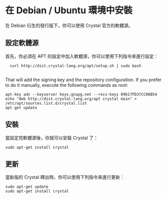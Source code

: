 # 在 Debian / Ubuntu 環境中安裝

在 Debian 衍生的發行版下，你可以使用 Crystal 官方的軟體源。

## 設定軟體源

首先，你必須在 APT 的設定中加入軟體源，你可以使用下列指令來進行設定：

```
  curl http://dist.crystal-lang.org/apt/setup.sh | sudo bash
  
```

That will add the signing key and the repository configuration. If you prefer to do it manually, execute the following commands as *root*:

```
apt-key adv --keyserver keys.gnupg.net --recv-keys 09617FD37CC06B54
echo "deb http://dist.crystal-lang.org/apt crystal main" > /etc/apt/sources.list.d/crystal.list
apt-get update
```

## 安裝

當設定完軟體源後，你就可以安裝 Crystal 了：

```
sudo apt-get install crystal
```

## 更新

當新版的 Crystal 釋出時，你可以使用下列指令來進行更新：

```
sudo apt-get update
sudo apt-get install crystal
```
